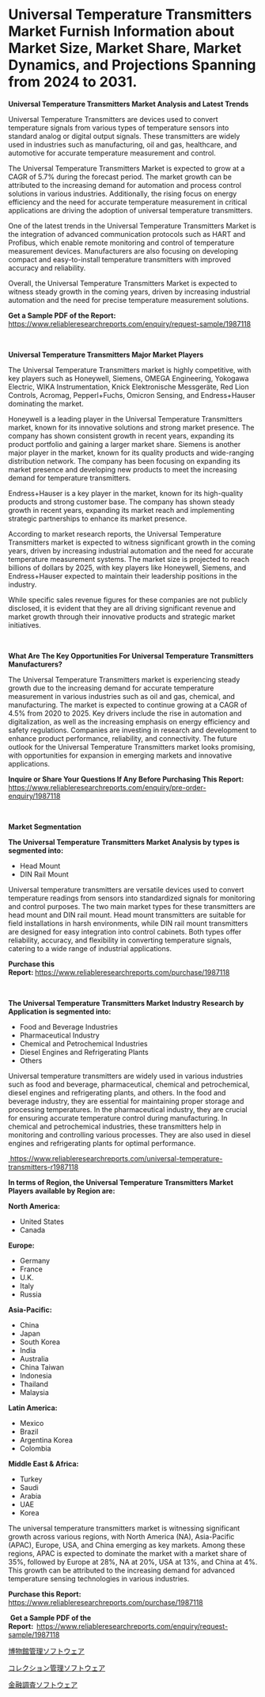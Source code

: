 <p><h1>Universal Temperature Transmitters Market Furnish Information about Market Size, Market Share, Market Dynamics, and Projections Spanning from 2024 to 2031.</h1></p><p><strong>Universal Temperature Transmitters Market Analysis and Latest Trends</strong></p>
<p><p>Universal Temperature Transmitters are devices used to convert temperature signals from various types of temperature sensors into standard analog or digital output signals. These transmitters are widely used in industries such as manufacturing, oil and gas, healthcare, and automotive for accurate temperature measurement and control.</p><p>The Universal Temperature Transmitters Market is expected to grow at a CAGR of 5.7% during the forecast period. The market growth can be attributed to the increasing demand for automation and process control solutions in various industries. Additionally, the rising focus on energy efficiency and the need for accurate temperature measurement in critical applications are driving the adoption of universal temperature transmitters.</p><p>One of the latest trends in the Universal Temperature Transmitters Market is the integration of advanced communication protocols such as HART and Profibus, which enable remote monitoring and control of temperature measurement devices. Manufacturers are also focusing on developing compact and easy-to-install temperature transmitters with improved accuracy and reliability.</p><p>Overall, the Universal Temperature Transmitters Market is expected to witness steady growth in the coming years, driven by increasing industrial automation and the need for precise temperature measurement solutions.</p></p>
<p><strong>Get a Sample PDF of the Report:&nbsp;</strong> <a href="https://www.reliableresearchreports.com/enquiry/request-sample/1987118">https://www.reliableresearchreports.com/enquiry/request-sample/1987118</a></p>
<p>&nbsp;</p>
<p><strong>Universal Temperature Transmitters Major Market Players</strong></p>
<p><p>The Universal Temperature Transmitters market is highly competitive, with key players such as Honeywell, Siemens, OMEGA Engineering, Yokogawa Electric, WIKA Instrumentation, Knick Elektronische Messgeräte, Red Lion Controls, Acromag, Pepperl+Fuchs, Omicron Sensing, and Endress+Hauser dominating the market.</p><p>Honeywell is a leading player in the Universal Temperature Transmitters market, known for its innovative solutions and strong market presence. The company has shown consistent growth in recent years, expanding its product portfolio and gaining a larger market share. Siemens is another major player in the market, known for its quality products and wide-ranging distribution network. The company has been focusing on expanding its market presence and developing new products to meet the increasing demand for temperature transmitters.</p><p>Endress+Hauser is a key player in the market, known for its high-quality products and strong customer base. The company has shown steady growth in recent years, expanding its market reach and implementing strategic partnerships to enhance its market presence.</p><p>According to market research reports, the Universal Temperature Transmitters market is expected to witness significant growth in the coming years, driven by increasing industrial automation and the need for accurate temperature measurement systems. The market size is projected to reach billions of dollars by 2025, with key players like Honeywell, Siemens, and Endress+Hauser expected to maintain their leadership positions in the industry.</p><p>While specific sales revenue figures for these companies are not publicly disclosed, it is evident that they are all driving significant revenue and market growth through their innovative products and strategic market initiatives.</p></p>
<p>&nbsp;</p>
<p><strong>What Are The Key Opportunities For Universal Temperature Transmitters Manufacturers?</strong></p>
<p><p>The Universal Temperature Transmitters market is experiencing steady growth due to the increasing demand for accurate temperature measurement in various industries such as oil and gas, chemical, and manufacturing. The market is expected to continue growing at a CAGR of 4.5% from 2020 to 2025. Key drivers include the rise in automation and digitalization, as well as the increasing emphasis on energy efficiency and safety regulations. Companies are investing in research and development to enhance product performance, reliability, and connectivity. The future outlook for the Universal Temperature Transmitters market looks promising, with opportunities for expansion in emerging markets and innovative applications.</p></p>
<p><strong>Inquire or Share Your Questions If Any Before Purchasing This Report:</strong> <a href="https://www.reliableresearchreports.com/enquiry/pre-order-enquiry/1987118">https://www.reliableresearchreports.com/enquiry/pre-order-enquiry/1987118</a></p>
<p>&nbsp;</p>
<p><strong>Market Segmentation</strong></p>
<p><strong>The Universal Temperature Transmitters Market Analysis by types is segmented into:</strong></p>
<p><ul><li>Head Mount</li><li>DIN Rail Mount</li></ul></p>
<p><p>Universal temperature transmitters are versatile devices used to convert temperature readings from sensors into standardized signals for monitoring and control purposes. The two main market types for these transmitters are head mount and DIN rail mount. Head mount transmitters are suitable for field installations in harsh environments, while DIN rail mount transmitters are designed for easy integration into control cabinets. Both types offer reliability, accuracy, and flexibility in converting temperature signals, catering to a wide range of industrial applications.</p></p>
<p><strong>Purchase this Report:&nbsp;</strong><a href="https://www.reliableresearchreports.com/purchase/1987118">https://www.reliableresearchreports.com/purchase/1987118</a></p>
<p>&nbsp;</p>
<p><strong>The Universal Temperature Transmitters Market Industry Research by Application is segmented into:</strong></p>
<p><ul><li>Food and Beverage Industries</li><li>Pharmaceutical Industry</li><li>Chemical and Petrochemical Industries</li><li>Diesel Engines and Refrigerating Plants</li><li>Others</li></ul></p>
<p><p>Universal temperature transmitters are widely used in various industries such as food and beverage, pharmaceutical, chemical and petrochemical, diesel engines and refrigerating plants, and others. In the food and beverage industry, they are essential for maintaining proper storage and processing temperatures. In the pharmaceutical industry, they are crucial for ensuring accurate temperature control during manufacturing. In chemical and petrochemical industries, these transmitters help in monitoring and controlling various processes. They are also used in diesel engines and refrigerating plants for optimal performance.</p></p>
<p><a href="https://www.reliableresearchreports.com/universal-temperature-transmitters-r1987118">&nbsp;https://www.reliableresearchreports.com/universal-temperature-transmitters-r1987118</a></p>
<p><strong>In terms of Region, the Universal Temperature Transmitters Market Players available by Region are:</strong></p>
<p>
    <p> <strong> North America: </strong>
        <ul>
            <li>United States</li>
            <li>Canada</li>
        </ul>
        </p> 
    <p> <strong> Europe: </strong>
        <ul>
            <li>Germany</li>
            <li>France</li>
            <li>U.K.</li>
            <li>Italy</li>
            <li>Russia</li>
        </ul>
        </p> 
    <p> <strong> Asia-Pacific: </strong>
        <ul>
            <li>China</li>
            <li>Japan</li>
            <li>South Korea</li>
            <li>India</li>
            <li>Australia</li>
            <li>China Taiwan</li>
            <li>Indonesia</li>
            <li>Thailand</li>
            <li>Malaysia</li>
        </ul>
        </p> 
    <p> <strong> Latin America: </strong>
        <ul>
            <li>Mexico</li>
            <li>Brazil</li>
            <li>Argentina Korea</li>
            <li>Colombia</li>
        </ul>
        </p> 
    <p> <strong> Middle East & Africa: </strong>
        <ul>
            <li>Turkey</li>
            <li>Saudi</li>
            <li>Arabia</li>
            <li>UAE</li>
            <li>Korea</li>
        </ul>
    </p>
    </p>
<p><p>The universal temperature transmitters market is witnessing significant growth across various regions, with North America (NA), Asia-Pacific (APAC), Europe, USA, and China emerging as key markets. Among these regions, APAC is expected to dominate the market with a market share of 35%, followed by Europe at 28%, NA at 20%, USA at 13%, and China at 4%. This growth can be attributed to the increasing demand for advanced temperature sensing technologies in various industries.</p></p>
<p><strong>Purchase this Report: </strong><a href="https://www.reliableresearchreports.com/purchase/1987118">https://www.reliableresearchreports.com/purchase/1987118</a></p>
<p>&nbsp;<strong>Get a Sample PDF of the Report:&nbsp;&nbsp;</strong><a href="https://www.reliableresearchreports.com/enquiry/request-sample/1987118">https://www.reliableresearchreports.com/enquiry/request-sample/1987118</a></p>
<p><strong></strong></p>
<p><p><a href="https://github.com/DemarcusKuhlman/Market-Research-Report-List-1/blob/main/520549045144.md">博物館管理ソフトウェア</a></p><p><a href="https://github.com/lily-u-genius/Market-Research-Report-List-1/blob/main/698468945143.md">コレクション管理ソフトウェア</a></p><p><a href="https://github.com/sghwr779811674/Market-Research-Report-List-1/blob/main/107558945145.md">金融調査ソフトウェア</a></p></p>